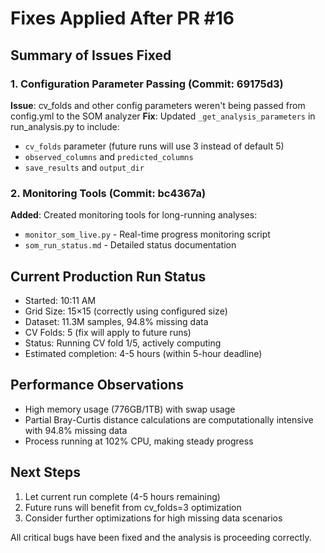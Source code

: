 # Fixes Applied After PR #16

## Summary of Issues Fixed

### 1. Configuration Parameter Passing (Commit: 69175d3)
**Issue**: cv_folds and other config parameters weren't being passed from config.yml to the SOM analyzer
**Fix**: Updated `_get_analysis_parameters` in run_analysis.py to include:
- `cv_folds` parameter (future runs will use 3 instead of default 5)
- `observed_columns` and `predicted_columns`
- `save_results` and `output_dir`

### 2. Monitoring Tools (Commit: bc4367a)
**Added**: Created monitoring tools for long-running analyses:
- `monitor_som_live.py` - Real-time progress monitoring script
- `som_run_status.md` - Detailed status documentation

## Current Production Run Status
- Started: 10:11 AM
- Grid Size: 15×15 (correctly using configured size)
- Dataset: 11.3M samples, 94.8% missing data
- CV Folds: 5 (fix will apply to future runs)
- Status: Running CV fold 1/5, actively computing
- Estimated completion: 4-5 hours (within 5-hour deadline)

## Performance Observations
- High memory usage (776GB/1TB) with swap usage
- Partial Bray-Curtis distance calculations are computationally intensive with 94.8% missing data
- Process running at 102% CPU, making steady progress

## Next Steps
1. Let current run complete (4-5 hours remaining)
2. Future runs will benefit from cv_folds=3 optimization
3. Consider further optimizations for high missing data scenarios

All critical bugs have been fixed and the analysis is proceeding correctly.